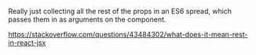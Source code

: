 Really just collecting all the rest of the props in an ES6 spread, which passes them in as arguments on the component.

https://stackoverflow.com/questions/43484302/what-does-it-mean-rest-in-react-jsx